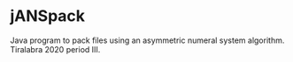 # jANSpack
Java program to pack files using an asymmetric numeral system algorithm. Tiralabra 2020 period III.
